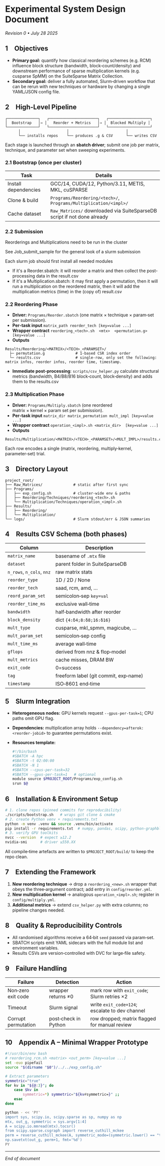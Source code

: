# Experimental System Design Document

*Revision 0 • July 28 2025*

## 1 Objectives

* **Primary goal:** quantify how classical reordering schemes (e.g. RCM) influence block structure (bandwidth, block‑count/density) and downstream performance of sparse multiplication kernels (e.g. cusparse SpMM) on the SuiteSparse Matrix Collection.
* **Secondary goal:** deliver a fully automated, Slurm‑driven workflow that can be rerun with new techniques or hardware by changing a single YAML/JSON config file.

## 2 High‑Level Pipeline

```text
┌──────────────┐   ┌──────────────────────┐   ┌───────────────────┐
│  Bootstrap   │→ │   Reorder + Metrics   │→ │  Blocked Multiply │
└──────────────┘   └──────────────────────┘   └───────────────────┘
      │                     │                          │
      └── installs repos    └── produces .g & CSV      └── writes CSV
```

Each stage is launched through an **sbatch driver**; submit one job per matrix,
technique, and parameter set when sweeping experiments.

### 2.1 Bootstrap (once per cluster)

| Task          | Details                                                          |
| ------------- | ---------------------------------------------------------------- |
| Install dependencies  | GCC/14, CUDA/12, Python/3.11, METIS, MKL, cuSPARSE               |
| Clone & build | `Programs/Reordering/<tech>/`, `Programs/Multiplication/<impl>/` |
| Cache dataset | `Raw_Matrices/` downloaded via SuiteSparseDB script if not done already          |


### 2.2 Submission

Reorderings and Multiplications need to be run in the cluster

See Job_submit_sample for the general look of a slurm submission

Each slurm job should first install all needed modules
* If it's a Reorder.sbatch: 
  it will reorder a matrix and then collect the post-processing data in the result.csv
* If it's a Multiplication.sbatch:
  it may first apply a permutation, then it will run a multiplication on the reordered matrix, then it will add the multiplication metrics (time) in the (copy of) result.csv


### 2.2 Reordering Phase

* **Driver:** `Programs/Reorder.sbatch` (one matrix × technique × param‑set per
  submission).
* **Per‑task input**
  `matrix_path reorder_tech [key=value ...]`
* **Wrapper contract**
  `reordering_<tech>.sh  <mtx>  <permutation.g>  [key=value ...]`
* **Outputs**

```
Results/Reordering/<MATRIX>/<TECH>_<PARAMSET>/
  ├─ permutation.g              # 1‑based CSR index order
  └─ results.csv                # single‑row, only set the following: matrix infos, reorder infos, reorder time, timestamp.
```

* **Immediate post‑processing**: `scripts/csv_helper.py` calculate structural metrics (bandwidth, B4/B8/B16 block‑count, block‑density) and adds them to the results.csv

### 2.3 Multiplication Phase

* **Driver:** `Programs/Multiply.sbatch` (one reordered matrix × kernel × param
  set per submission).
* **Per‑task input**
  `matrix_dir matrix_permutation mult_impl [key=value ...]`
* **Wrapper contract**
  `operation_<impl>.sh <matrix_dir>  [key=value ...]`
* **Outputs**

```
Results/Multiplication/<MATRIX>/<TECH>_<PARAMSET>/<MULT_IMPL>/results.csv
```

Each row encodes a single (matrix, reordering, multiply‑kernel, parameter‑set) trial.

## 3 Directory Layout

```text
project_root/
├── Raw_Matrices/              # static after first sync
├── Programs/
│   ├── exp_config.sh          # cluster‑wide env & paths
│   ├── Reordering/Techniques/reordering_<tech>.sh
│   └── Multiplication/Techniques/operation_<impl>.sh
├── Results/
│   ├── Reordering/
│   └── Multiplication/
└── logs/                      # Slurm stdout/err & JSON summaries
```

## 4 Results CSV Schema (both phases)

| Column                    | Description                           |
| ------------------------- | ------------------------------------- |
| `matrix_name`             | basename of `.mtx` file               |
| `dataset`                 | parent folder in SuiteSparseDB        |
| `n_rows`, `n_cols`, `nnz` | raw matrix stats                      |
| `reorder_type`            | 1D / 2D / None                        |
| `reorder_tech`            | saad, rcm, amd, …                     |
| `reord_param_set`         | semicolon‑sep `key=val`               |
| `reorder_time_ms`         | exclusive wall‑time                   |
| `bandwidth`               | half‑bandwidth after reorder          |
| `block_density`           | dict `{4:δ4;8:δ8;16:δ16}`             |
| `mult_type`               | cusparse, mkl\_spmm, magicube, …      |
| `mult_param_set`          | semicolon‑sep config                  |
| `mult_time_ms`            | average wall‑time                     |
| `gflops`                  | derived from nnz & flop‑model         |
| `mult_metrics`            | cache misses, DRAM BW                 |
| `exit_code`               | 0=success                             |
| `tag`                     | freeform label (git commit, exp‑name) |
| `timestamp`               | ISO‑8601 end‑time                     |

## 5 Slurm Integration

* **Heterogeneous nodes:** GPU kernels request `--gpus-per-task=1`; CPU paths omit GPU flag.
* **Dependencies:** multiplication array holds `--dependency=afterok:<reorder-jobid>` to guarantee permutations exist.
* **Resources template:**

  ```bash
  #!/bin/bash
  #SBATCH -A hpc
  #SBATCH -t 02:00:00
  #SBATCH -N 1
  #SBATCH --cpus-per-task=32
  #SBATCH --gpus-per-task=1   # optional
  module source $PROJECT_ROOT/Programs/exp_config.sh
  srun $@
  ```

## 6 Installation & Environment Setup

```bash
# 1. clone repos (pinned commits for reproducibility)
./scripts/bootstrap.sh   # wraps git clone & cmake
# 2. create Python venv + requirements.txt
python -m venv .venv && source .venv/bin/activate
pip install -r requirements.txt  # numpy, pandas, scipy, python-graphblas, py-metis
# 3. verify GPU toolkits
nvcc --version  # expect ≥12.2
nvidia-smi      # driver ≥550.XX
```

All compile‑time artefacts are written to `$PROJECT_ROOT/build/` to keep the repo clean.

## 7 Extending the Framework

1. **New reordering technique** → drop a `reordering_<new>.sh` wrapper that obeys the three‑argument contract; add entry in `config/reorder.yml`.
2. **New multiplication kernel** → analogous `operation_<impl>.sh`; register in `config/multiply.yml`.
3. **Additional metrics** → extend `csv_helper.py` with extra columns; no pipeline changes needed.

## 8 Quality & Reproducibility Controls

* All randomised algorithms receive a 64‑bit `seed` passed via param‑set.
* SBATCH scripts emit YAML sidecars with the full module list and environment variables.
* Results CSVs are version‑controlled with DVC for large‑file safety.

## 9 Failure Handling

| Failure             | Detection            | Action                                         |
| ------------------- | -------------------- | ---------------------------------------------- |
| Non‑zero exit code  | wrapper returns ≠0   | mark row with `exit_code`; Slurm retries ×2    |
| Timeout             | Slurm signal         | write `exit_code=124`; escalate to dev channel |
| Corrupt permutation | post‑check in Python | row dropped; matrix flagged for manual review  |

## 10 Appendix A – Minimal Wrapper Prototype

```bash
#!/usr/bin/env bash
# reordering_rcm.sh <matrix> <out_perm> [key=value ...]
set -euo pipefail
source "$(dirname "$0")/../../exp_config.sh"

# Extract parameters
symmetric="true"
for kv in "${@:3}"; do
    case $kv in
        symmetric=*) symmetric="${kv#symmetric=}" ;;
    esac
done

python - << 'PY'
import sys, scipy.io, scipy.sparse as sp, numpy as np
mtx, out_g, symmetric = sys.argv[1:4]
A = scipy.io.mmread(mtx).tocsr()
from scipy.sparse.csgraph import reverse_cuthill_mckee
perm = reverse_cuthill_mckee(A, symmetric_mode=(symmetric.lower() == "true"))
np.savetxt(out_g, perm+1, fmt='%d')
PY
```

---

*End of document*
